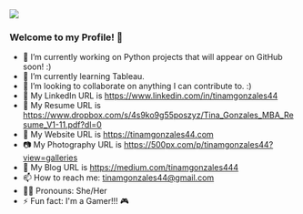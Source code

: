<img src="https://www.dropbox.com/s/khrvtdlqiy0dqvv/TMGNew1.png?dl=0">

### Welcome to my Profile! 👋

<!--
**tinamgonzales44/tinamgonzales44** is a ✨ _special_ ✨ repository because its `README.md` (this file) appears on your GitHub profile.

Here are some ideas to get you started:
-->



- 🔭 I’m currently working on Python projects that will appear on GitHub soon! :)
- 📖 I’m currently learning Tableau.
- 👯 I’m looking to collaborate on anything I can contribute to. :)
- 💬 My LinkedIn URL is https://www.linkedin.com/in/tinamgonzales44
- 💬 My Resume URL is https://www.dropbox.com/s/4s9ko9g55poszyz/Tina_Gonzales_MBA_Resume_V1-11.pdf?dl=0
- 💬 My Website URL is https://tinamgonzales44.com
- 📷 My Photography URL is https://500px.com/p/tinamgonzales44?view=galleries
- 📓 My Blog URL is https://medium.com/tinamgonzales444 
- 📫 How to reach me: tinamgonzales44@gmail.com 
- 👩‍🦱 Pronouns: She/Her
- ⚡ Fun fact: I'm a Gamer!!! 🎮

